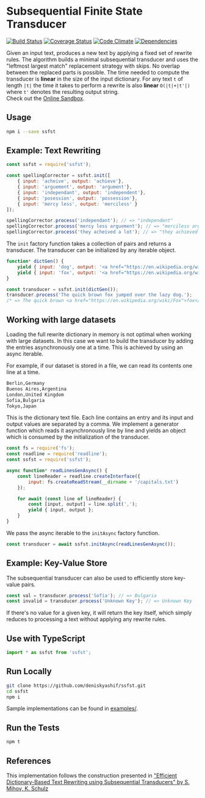 # Subsequential Finite State Transducer

[![Build Status](https://api.travis-ci.org/deniskyashif/ssfst.svg?branch=master)](https://travis-ci.org/deniskyashif/ssfst)
[![Coverage Status](https://coveralls.io/repos/github/deniskyashif/ssfst/badge.svg?branch=master)](https://coveralls.io/github/deniskyashif/ssfst?branch=master)
[![Code Climate](https://codeclimate.com/github/deniskyashif/ssfst/badges/gpa.svg)](https://codeclimate.com/github/deniskyashif/ssfst)
[![Dependencies](https://img.shields.io/badge/dependencies-none-green.svg)](https://www.npmjs.com/package/ssfst)

Given an input text, produces a new text by applying a fixed set of rewrite rules. The algorithm builds a minimal subsequential transducer and uses the "leftmost largest match" replacement strategy with skips. No overlap between the replaced parts is possible. The time needed to compute the transducer is **linear** in the size of the input dictionary. For any  text `t` of length `|t|` the time it takes to perform a rewrite is also **linear** `O(|t|+|t'|)` where `t'` denotes the resulting output string.  
Check out the [Online Sandbox](https://npm.runkit.com/ssfst).

## Usage

```sh
npm i --save ssfst
```

## Example: Text Rewriting

```js
const ssfst = require('ssfst');

const spellingCorrector = ssfst.init([
    { input: 'acheive', output: 'achieve'},
    { input: 'arguement', output: 'argument'},
    { input: 'independant', output: 'independent'},
    { input: 'posession', output: 'possession'},
    { input: 'mercy less', output: 'merciless' }
]);

spellingCorrector.process('independant'); // => "independent"
spellingCorrector.process('mercy less arguement'); // => "merciless argument"
spellingCorrector.process('they acheived a lot'); // => "they achieved a lot"
```

The `init` factory function takes a collection of pairs and returns a transducer. The transducer can be initialized by any iterable object.

```js
function* dictGen() {
    yield { input: 'dog', output: '<a href="https://en.wikipedia.org/wiki/Dog">dog</a>' };
    yield { input: 'fox', output: '<a href="https://en.wikipedia.org/wiki/Fox">fox</a>' };
}

const transducer = ssfst.init(dictGen());
transducer.process('The quick brown fox jumped over the lazy dog.');
/* => The quick brown <a href="https://en.wikipedia.org/wiki/Fox">fox</a> jumped over the lazy <a href="https://en.wikipedia.org/wiki/Dog">dog</a>. */
```

## Working with large datasets

Loading the full rewrite dictionary in memory is not optimal when working with large datasets. In this case we want to build the transducer by adding the entries asynchronously one at a time. This is achieved by using an async iterable.

For example, if our dataset is stored in a file, we can read its contents one line at a time.

```txt
Berlin,Germany
Buenos Aires,Argentina
London,United Kingdom
Sofia,Bulgaria
Tokyo,Japan
```

This is the dictionary text file. Each line contains an entry and its input and output values are separated by a comma. We implement a generator function which reads it asynchronously line by line and yields an object which is consumed by the initialization of the transducer.

```js
const fs = require('fs');
const readline = require('readline');
const ssfst = require('ssfst');

async function* readLinesGenAsync() {
    const lineReader = readline.createInterface({
        input: fs.createReadStream(__dirname + '/capitals.txt')
    });

    for await (const line of lineReader) {
        const [input, output] = line.split(',');
        yield { input, output };
    }
}
```

We pass the async iterable to the `initAsync` factory function.

```js
const transducer = await ssfst.initAsync(readLinesGenAsync());
```

## Example: Key-Value Store

The subsequential transducer can also be used to efficiently store key-value pairs.

```js
const val = transducer.process('Sofia'); // => Bulgaria
const invalid = transducer.process('Unknown Key'); // => Unknown Key
```

If there's no value for a given key, it will return the key itself, which simply reduces to processing a text without applying any rewrite rules.

## Use with TypeScript

```ts
import * as ssfst from 'ssfst';
```

## Run Locally

```sh
git clone https://github.com/deniskyashif/ssfst.git
cd ssfst
npm i
```

Sample implementations can be found in [examples/](https://github.com/deniskyashif/ssfst/tree/master/examples).

## Run the Tests

```sh
npm t
```

## References

This implementation follows the construction presented in ["Efficient Dictionary-Based Text Rewriting using Subsequential Transducers" by S. Mihov, K. Schulz](https://dl.acm.org/doi/abs/10.1017/S1351324905004092)
